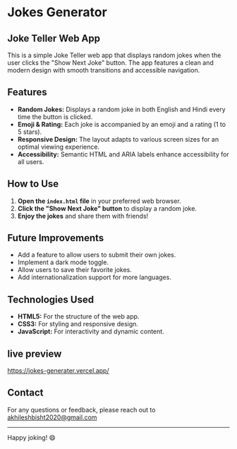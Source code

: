 # Jokes Generator

## Joke Teller Web App

This is a simple Joke Teller web app that displays random jokes when the user clicks the "Show Next Joke" button. The app features a clean and modern design with smooth transitions and accessible navigation.

## Features

- **Random Jokes:** Displays a random joke in both English and Hindi every time the button is clicked.
- **Emoji & Rating:** Each joke is accompanied by an emoji and a rating (1 to 5 stars).
- **Responsive Design:** The layout adapts to various screen sizes for an optimal viewing experience.
- **Accessibility:** Semantic HTML and ARIA labels enhance accessibility for all users.

## How to Use

1. **Open the `index.html` file** in your preferred web browser.
2. **Click the "Show Next Joke" button** to display a random joke.
3. **Enjoy the jokes** and share them with friends!

## Future Improvements

- Add a feature to allow users to submit their own jokes.
- Implement a dark mode toggle.
- Allow users to save their favorite jokes.
- Add internationalization support for more languages.

## Technologies Used

- **HTML5:** For the structure of the web app.
- **CSS3:** For styling and responsive design.
- **JavaScript:** For interactivity and dynamic content.

##  live preview

   https://jokes-generater.vercel.app/
## Contact

For any questions or feedback, please reach out to akhileshbisht2020@gmail.com

---

Happy joking! 😄
